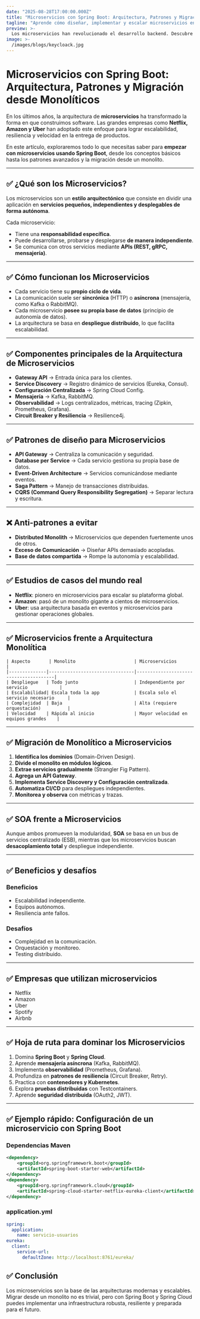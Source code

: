 ```yaml
---
date: "2025-08-28T17:00:00.000Z"
title: "Microservicios con Spring Boot: Arquitectura, Patrones y Migración desde Monolíticos"
tagline: "Aprende cómo diseñar, implementar y escalar microservicios en el ecosistema Spring"
preview: >-
  Los microservicios han revolucionado el desarrollo backend. Descubre qué son, cómo funcionan, patrones clave, anti-patrones y la ruta para migrar desde una arquitectura monolítica usando Spring Boot.
image: >-
  /images/blogs/keycloack.jpg
---
```

# Microservicios con Spring Boot: Arquitectura, Patrones y Migración desde Monolíticos

En los últimos años, la arquitectura de **microservicios** ha transformado la forma en que construimos software. Las grandes empresas como **Netflix, Amazon y Uber** han adoptado este enfoque para lograr escalabilidad, resiliencia y velocidad en la entrega de productos.

En este artículo, exploraremos todo lo que necesitas saber para **empezar con microservicios usando Spring Boot**, desde los conceptos básicos hasta los patrones avanzados y la migración desde un monolito.

---

## ✅ ¿Qué son los Microservicios?

Los microservicios son un **estilo arquitectónico** que consiste en dividir una aplicación en **servicios pequeños, independientes y desplegables de forma autónoma**.

Cada microservicio:

- Tiene una **responsabilidad específica**.
- Puede desarrollarse, probarse y desplegarse **de manera independiente**.
- Se comunica con otros servicios mediante **APIs (REST, gRPC, mensajería)**.

---

## ✅ Cómo funcionan los Microservicios

- Cada servicio tiene su **propio ciclo de vida**.
- La comunicación suele ser **sincrónica** (HTTP) o **asíncrona** (mensajería, como Kafka o RabbitMQ).
- Cada microservicio **posee su propia base de datos** (principio de autonomía de datos).
- La arquitectura se basa en **despliegue distribuido**, lo que facilita escalabilidad.

---

## ✅ Componentes principales de la Arquitectura de Microservicios

- **Gateway API** → Entrada única para los clientes.
- **Service Discovery** → Registro dinámico de servicios (Eureka, Consul).
- **Configuración Centralizada** → Spring Cloud Config.
- **Mensajería** → Kafka, RabbitMQ.
- **Observabilidad** → Logs centralizados, métricas, tracing (Zipkin, Prometheus, Grafana).
- **Circuit Breaker y Resiliencia** → Resilience4j.

---

## ✅ Patrones de diseño para Microservicios

- **API Gateway** → Centraliza la comunicación y seguridad.
- **Database per Service** → Cada servicio gestiona su propia base de datos.
- **Event-Driven Architecture** → Servicios comunicándose mediante eventos.
- **Saga Pattern** → Manejo de transacciones distribuidas.
- **CQRS (Command Query Responsibility Segregation)** → Separar lectura y escritura.

---

## ❌ Anti-patrones a evitar

- **Distributed Monolith** → Microservicios que dependen fuertemente unos de otros.
- **Exceso de Comunicación** → Diseñar APIs demasiado acopladas.
- **Base de datos compartida** → Rompe la autonomía y escalabilidad.

---

## ✅ Estudios de casos del mundo real

- **Netflix**: pionero en microservicios para escalar su plataforma global.
- **Amazon**: pasó de un monolito gigante a cientos de microservicios.
- **Uber**: usa arquitectura basada en eventos y microservicios para gestionar operaciones globales.

---

## ✅ Microservicios frente a Arquitectura Monolítica
```text
| Aspecto       | Monolito                      | Microservicios                        |
|--------------|--------------------------------|---------------------------------------|
| Despliegue   | Todo junto                     | Independiente por servicio            |
| Escalabilidad| Escala toda la app             | Escala solo el servicio necesario     |
| Complejidad  | Baja                           | Alta (requiere orquestación)          |
| Velocidad    | Rápida al inicio               | Mayor velocidad en equipos grandes    |
```
---

## ✅ Migración de Monolítico a Microservicios

1. **Identifica los dominios** (Domain-Driven Design).
2. **Divide el monolito en módulos lógicos**.
3. **Extrae servicios gradualmente** (Strangler Fig Pattern).
4. **Agrega un API Gateway**.
5. **Implementa Service Discovery y Configuración centralizada**.
6. **Automatiza CI/CD** para despliegues independientes.
7. **Monitorea y observa** con métricas y trazas.

---

## ✅ SOA frente a Microservicios

Aunque ambos promueven la modularidad, **SOA** se basa en un bus de servicios centralizado (ESB), mientras que los microservicios buscan **desacoplamiento total** y despliegue independiente.

---

## ✅ Beneficios y desafíos

### **Beneficios**
- Escalabilidad independiente.
- Equipos autónomos.
- Resiliencia ante fallos.

### **Desafíos**
- Complejidad en la comunicación.
- Orquestación y monitoreo.
- Testing distribuido.

---

## ✅ Empresas que utilizan microservicios

- Netflix
- Amazon
- Uber
- Spotify
- Airbnb

---

## ✅ Hoja de ruta para dominar los Microservicios

1. Domina **Spring Boot** y **Spring Cloud**.
2. Aprende **mensajería asíncrona** (Kafka, RabbitMQ).
3. Implementa **observabilidad** (Prometheus, Grafana).
4. Profundiza en **patrones de resiliencia** (Circuit Breaker, Retry).
5. Practica con **contenedores y Kubernetes**.
6. Explora **pruebas distribuidas** con Testcontainers.
7. Aprende **seguridad distribuida** (OAuth2, JWT).

---

## ✅ Ejemplo rápido: Configuración de un microservicio con Spring Boot

### **Dependencias Maven**
```xml
<dependency>
    <groupId>org.springframework.boot</groupId>
    <artifactId>spring-boot-starter-web</artifactId>
</dependency>
<dependency>
    <groupId>org.springframework.cloud</groupId>
    <artifactId>spring-cloud-starter-netflix-eureka-client</artifactId>
</dependency>
```
### application.yml
```yml
spring:
  application:
    name: servicio-usuarios
eureka:
  client:
    service-url:
      defaultZone: http://localhost:8761/eureka/
```
## ✅ Conclusión

Los microservicios son la base de las arquitecturas modernas y escalables.
Migrar desde un monolito no es trivial, pero con Spring Boot y Spring Cloud puedes implementar una infraestructura robusta, resiliente y preparada para el futuro.

